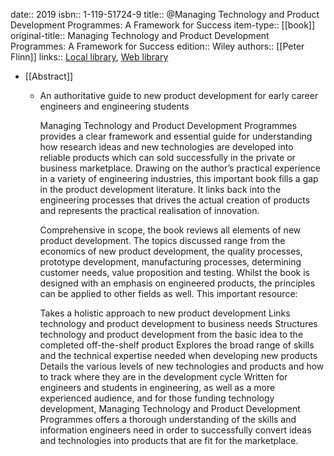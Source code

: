 date:: 2019
isbn:: 1-119-51724-9
title:: @Managing Technology and Product Development Programmes: A Framework for Success
item-type:: [[book]]
original-title:: Managing Technology and Product Development Programmes: A Framework for Success
edition:: Wiley
authors:: [[Peter Flinn]]
links:: [Local library](zotero://select/library/items/7RC9FYUE), [Web library](https://www.zotero.org/users/6520516/items/7RC9FYUE)

- [[Abstract]]
	- An authoritative guide to new product development for early career engineers and engineering students
	  
	  Managing Technology and Product Development Programmes provides a clear framework and essential guide for understanding how research ideas and new technologies are developed into reliable products which can sold successfully in the private or business marketplace. Drawing on the author’s practical experience in a variety of engineering industries, this important book fills a gap in the product development literature. It links back into the engineering processes that drives the actual creation of products and represents the practical realisation of innovation.
	  
	  Comprehensive in scope, the book reviews all elements of new product development. The topics discussed range from the economics of new product development, the quality processes, prototype development, manufacturing processes, determining customer needs, value proposition and testing. Whilst the book is designed with an emphasis on engineered products, the principles can be applied to other fields as well. This important resource: 
	  
	  Takes a holistic approach to new product development
	  Links technology and product development to business needs
	  Structures technology and product development from the basic idea to the completed off-the-shelf product
	  Explores the broad range of skills and the technical expertise needed when developing new products
	  Details the various levels of new technologies and products and how to track where they are in the development cycle
	  Written for engineers and students in engineering, as well as a more experienced audience, and for those funding technology development, Managing Technology and Product Development Programmes offers a thorough understanding of the skills and information engineers need in order to successfully convert ideas and technologies into products that are fit for the marketplace.